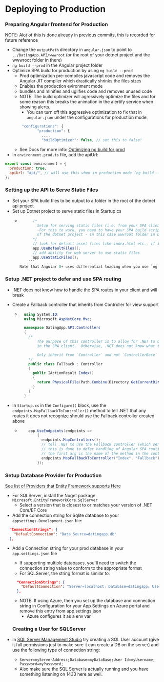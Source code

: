 # Deploying to Production

### Preparing Angular frontend for Production

NOTE: Alot of this is done already in previous commits, this is recorded for future reference

- Change the `outputPath` directory in `angular.json` to point to `../DatingApp.API/wwwroot` (or the root of your dotnet project and the wwwroot folder in there)
- `ng build --prod` in the Angular project folder
- Optimize SPA build for production by using `ng build --prod`
  - Prod optimization pre-compiles javascript code and removes the Angular JIT compiler which drastically shrinks the files sizes
  - Enables the production evironment mode
  - bundles and minifies and uglifies code and removes unused code
  - NOTE: The build optimizer will agressively optimize the files and for some reason this breaks the animation in the alertify service when showing alerts.
    - You can turn off this aggressive optimization to fix that in `angular.json` under the configurations for production mode:
    ```javascript
     "configurations": {
            "production": {
              ...,
              "buildOptimizer": false, // set this to false!
    ```
  - See Docs for more info: [Optimizing ng build for prod](https://angular.io/guide/deployment#production-optimizations)
- In `environment.prod.ts` file, add the apiUrl:

```javascript
export const environment = {
  production: true,
  apiUrl: "api/", // will use this when in production mode (ng build --prod) which points to the dotnet backend serving the angular project as static files
};
```

### Setting up the API to Serve Static Files

- Set your SPA build files to be output to a folder in the root of the dotnet api project
- Set up Dotnet project to serve static files in Startup.cs
  - ````c#
          /*
            Setup for serving static files (i.e. from your SPA client)
            -For this to work, you need to have your SPA build script output the build files to a folder in the root
            of the dotnet project - in this case wwwroot folder in DatingApp.API
          */
          // look for default asset files like index.html etc., if it finds the file, it serves it
          app.UseDefaultFiles();
          // add ability for web server to use static files
          app.UseStaticFiles();
        ```
    Note that Angular 8+ uses differential loading when you use `ng build`
    ````

### Setup .NET project to defer and use SPA routing

- .NET does not know how to handle the SPA routes in your client and will break
- Create a Fallback controller that inherits from Controller for view support

  - ```c#
      using System.IO;
      using Microsoft.AspNetCore.Mvc;

      namespace DatingApp.API.Controllers
      {
        /*
            The purpose of this controller is to allow for .NET to defer to Angular Routing when a angular route is hit
            in the SPA client.  Otherwise, .NET does not know what to serve.

            Only inherit from `Controller` and not `ControllerBase` as in our other controllers, because we need View support.
        */
        public class Fallback : Controller
        {
          public IActionResult Index()
          {
            return PhysicalFile(Path.Combine(Directory.GetCurrentDirectory(), "wwwroot", "index.html"), "text/html");
          }
        }
      }
    ```

- In `Startup.cs` in the `Configure()` block, use the `endpoints.MapFallbackToController()` method to tell .NET that any routes it does not recognize should use the Fallback controller created above
  - ```c#
        app.UseEndpoints(endpoints =>
            {
              endpoints.MapControllers();
              // tell .NET to use the Fallback controller (which serves index.html) for any routes it does not recognize
              // this is done to defer handling of Angular SPA routing to the client on angular routes
              // the first arg is the name of the method in the controller to use and the second is the name of the controller
              endpoints.MapFallbackToController("Index", "Fallback");
            });
    ```

### Setup Database Provider for Production

[See list of Providers that Entity Framework supports Here](https://docs.microsoft.com/en-us/ef/core/providers/?tabs=dotnet-core-cli)

- For SQLServer, install the Nuget package `Microsoft.EntityFrameworkCore.SqlServer`
  - Select a version that is closest to or matches your version of .NET Core/EF Core
- Add the connection string for Sqlite database to your `appsettings.Development.json` file:

```json
  "ConnectionStrings": {
    "DefaultConnection": "Data Source=datingapp.db"
  },
```

- Add a Connection string for your prod database in your `app.settings.json` file

  - If supporting multiple databases, you'll need to switch the connection string value to conform to the appropriate format
  - For SQLServer, the string format is similar to:

  ```json
    "ConnectionStrings": {
      "DefaultConnection": "Server=localhost; Database=datingapp; User Id=appuser; Password=password"
    },
  ```

  - NOTE: If using Azure, then you set up the database and connection string in Configuration for your App Settings on Azure portal and remove this entry from app.settings.json
    - Azure configures it as a env var

  ### Creating a User for SQLServer

- In [SQL Server Management Studio](https://docs.microsoft.com/en-us/sql/ssms/download-sql-server-management-studio-ssms?view=sql-server-ver15) try creating a SQL User account (give it full permissions just to make sure it can create a DB on the server) and use the following type of connection string:
  - `Server=myServerAddress;Database=myDataBase;User Id=myUsername; Password=myPassword;`
  - Also make sure the SQL Server is actually running and you have something listening on 1433 here as well.
